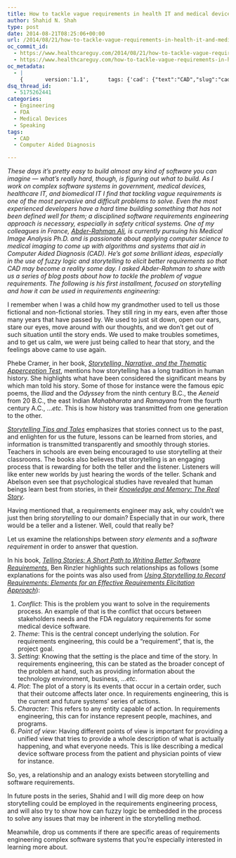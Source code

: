```yaml
---
title: How to tackle vague requirements in health IT and medical device software using fuzzy logic and storytelling
author: Shahid N. Shah
type: post
date: 2014-08-21T08:25:06+00:00
url: /2014/08/21/how-to-tackle-vague-requirements-in-health-it-and-medical-device-software-using-fuzzy-logic-and-storytelling/
oc_commit_id:
  - https://www.healthcareguy.com/2014/08/21/how-to-tackle-vague-requirements-in-health-it-and-medical-device-software-using-fuzzy-logic-and-storytelling/1478770882
  - https://www.healthcareguy.com/how-to-tackle-vague-requirements-in-health-it-and-medical-device-software-using-fuzzy-logic-and-storytelling/1420536307
oc_metadata:
  - |
    {		version:'1.1',		tags: {'cad': {"text":"CAD","slug":"cad","source":{"url":"http://d.opencalais.com/genericHasher-1/a8244323-702c-30c3-ae54-107664956736","subjectURL":null,"type":{"url":"http://s.opencalais.com/1/type/em/e/Technology","name":"Technology","_className":"ArtifactType"},"name":"CAD","_className":"Entity","rawRelevance":0.32,"normalizedRelevance":0.32},"bucketName":"current","bucketPlacement":"auto","_className":"Tag"}, 'computer-aided-diagnosis': {"text":"computer aided diagnosis","slug":"computer-aided-diagnosis","source":null,"bucketName":"current","bucketPlacement":"auto","_className":"Tag"}}	}
dsq_thread_id:
  - 5175262441
categories:
  - Engineering
  - FDA
  - Medical Devices
  - Speaking
tags:
  - CAD
  - Computer Aided Diagnosis

---
```

_These days it&#8217;s pretty easy to build almost any kind of software you can imagine &#8212; what&#8217;s really hard, though, is figuring out what to build. As I work on complex software systems in government, medical devices, healthcare IT, and biomedical IT I find that tackling vague requirements is one of the most pervasive and difficult problems to solve. Even the most experienced developers have a hard time building something that has not been defined well for them; a disciplined software requirements engineering approach is necessary, especially in safety critical systems. One of my colleagues in France, [Abder-Rahman Ali][1], is currently pursuing his Medical Image Analysis Ph.D. and is passionate about applying computer science to medical imaging to come up with algorithms and systems that aid in Computer Aided Diagnosis (CAD). He&#8217;s got some brilliant ideas, especially in the use of fuzzy logic and storytelling to elicit better requirements so that CAD may become a reality some day. I asked Abder-Rahman to share with us a series of blog posts about how to tackle the problem of vague requirements. The following is his first installment, focused on storytelling and how it can be used in requirements engineering:_ 

I remember when I was a child how my grandmother used to tell us those fictional and non-fictional stories. They still ring in my ears, even after those many years that have passed by. We used to just sit down, open our ears, stare our eyes, move around with our thoughts, and we don’t get out of such situation until the story ends. We used to make troubles sometimes, and to get us calm, we were just being called to hear that story, and the feelings above came to use again.

Phebe Cramer, in her book, [_Storytelling_, _Narrative, and the Thematic Apperception Test_][2], mentions how storytelling has a long tradition in human history. She highlights what have been considered the significant means by which man told his story. Some of those for instance were the famous epic poems, the _Iliad_ and the _Odyssey_ from the ninth century B.C., the _Aeneid_ from 20 B.C., the east Indian _Mahabharata_ and _Ramayana_ from the fourth century A.C., …_etc_. This is how history was transmitted from one generation to the other.

[_Storytelling Tips and Tales_][3] emphasizes that stories connect us to the past, and enlighten for us the future, lessons can be learned from stories, and information is transmitted transparently and smoothly through stories. Teachers in schools are even being encouraged to use storytelling at their classrooms. The books also believes that storytelling is an engaging process that is rewarding for both the teller and the listener. Listeners will like enter new worlds by just hearing the words of the teller. Schank and Abelson even see that psychological studies have revealed that human beings learn best from stories, in their [_Knowledge and Memory: The Real Story_][4].

Having mentioned that, a requirements engineer may ask, why couldn’t we just then bring _storytelling_ to our domain? Especially that in our work, there would be a teller and a listener. Well, could that really be?

Let us examine the relationships between _story elements_ and a _software requirement_ in order to answer that question.

In his book, [_Telling Stories: A Short Path to Writing Better Software Requirements_][5], Ben Rinzler highlights such relationships as follows (some explanations for the points was also used from [_Using Storytelling to Record Requirements: Elements for an Effective Requirements Elicitation Approach_][6]):

  1. _Conflict_: This is the problem you want to solve in the requirements process. An example of that is the conflict that occurs between stakeholders needs and the FDA regulatory requirements for some medical device software.
  2. _Theme_: This is the central concept underlying the solution. For requirements engineering, this could be a “requirement”, that is, the project goal.
  3. _Setting_: Knowing that the setting is the place and time of the story. In requirements engineering, this can be stated as the broader concept of the problem at hand, such as providing information about the technology environment, business, …_etc_.
  4. _Plot_: The plot of a story is its events that occur in a certain order, such that their outcome affects later once. In requirements engineering, this is the current and future systems’ series of actions.
  5. _Character_: This refers to any entity capable of action. In requirements engineering, this can for instance represent people, machines, and programs.
  6. _Point of view_: Having different points of view is important for providing a unified view that tries to provide a whole description of what is actually happening, and what everyone needs. This is like describing a medical device software process from the patient and physician points of view for instance.

So, yes, a relationship and an analogy exists between storytelling and software requirements.

In future posts in the series, Shahid and I will dig more deep on how storytelling could be employed in the requirements engineering process, and will also try to show how can fuzzy logic be embedded in the process to solve any issues that may be inherent in the storytelling method.

Meanwhile, drop us comments if there are specific areas of requirements engineering complex software systems that you&#8217;re especially interested in learning more about.

 [1]: http://www.amazon.com/Productivity-Here-Come-Factors-Productive-ebook/dp/B00MSW2JEI
 [2]: http://www.amazon.com/Storytelling-Apperception-Assessment-Personality-Psychopathology/dp/1593850719
 [3]: http://www.amazon.com/Storytelling-Tips-Tales-Mark-Pierce/dp/1596473312
 [4]: http://cogprints.org/636/
 [5]: http://www.amazon.com/Telling-Stories-Writing-Software-Requirements/dp/0470437006
 [6]: http://ieeexplore.ieee.org/xpl/login.jsp?tp=&arnumber=6043945&url=http%3A%2F%2Fieeexplore.ieee.org%2Fiel5%2F6035844%2F6043939%2F06043945.pdf%3Farnumber%3D6043945